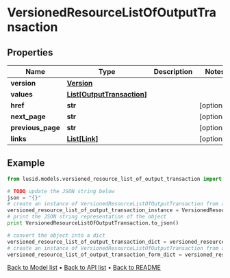 # VersionedResourceListOfOutputTransaction


## Properties
Name | Type | Description | Notes
------------ | ------------- | ------------- | -------------
**version** | [**Version**](Version.md) |  | 
**values** | [**List[OutputTransaction]**](OutputTransaction.md) |  | 
**href** | **str** |  | [optional] 
**next_page** | **str** |  | [optional] 
**previous_page** | **str** |  | [optional] 
**links** | [**List[Link]**](Link.md) |  | [optional] 

## Example

```python
from lusid.models.versioned_resource_list_of_output_transaction import VersionedResourceListOfOutputTransaction

# TODO update the JSON string below
json = "{}"
# create an instance of VersionedResourceListOfOutputTransaction from a JSON string
versioned_resource_list_of_output_transaction_instance = VersionedResourceListOfOutputTransaction.from_json(json)
# print the JSON string representation of the object
print VersionedResourceListOfOutputTransaction.to_json()

# convert the object into a dict
versioned_resource_list_of_output_transaction_dict = versioned_resource_list_of_output_transaction_instance.to_dict()
# create an instance of VersionedResourceListOfOutputTransaction from a dict
versioned_resource_list_of_output_transaction_form_dict = versioned_resource_list_of_output_transaction.from_dict(versioned_resource_list_of_output_transaction_dict)
```
[Back to Model list](../README.md#documentation-for-models) &#8226; [Back to API list](../README.md#documentation-for-api-endpoints) &#8226; [Back to README](../README.md)



